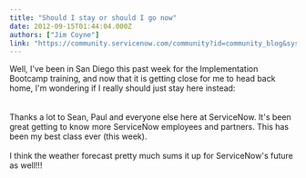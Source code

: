 ```yaml
---
title: "Should I stay or should I go now"
date: 2012-09-15T01:44:04.000Z
authors: ["Jim Coyne"]
link: "https://community.servicenow.com/community?id=community_blog&sys_id=ab5d2a29dbd0dbc01dcaf3231f961947"
---
```

<p>Well, I've been in San Diego this past week for the Implementation Bootcamp training, and now that it is getting close for me to head back home, I'm wondering if I really should just stay here instead:<br /><br /><img  alt="" class="jive-image" src="81efbf3ddb541304b322f4621f961989.iix" /><br /><br />Thanks a lot to Sean, Paul and everyone else here at ServiceNow. It's been great getting to know more ServiceNow employees and partners. This has been my best class ever (this week).<br /><br />I think the weather forecast pretty much sums it up for ServiceNow's future as well!!!</p>